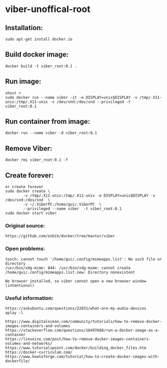 
# viber-unoffical-root


## Installation: 
```
sudo apt-get install docker.io

```

## Build docker image:
```
docker build -t viber_root:0.1 .
```


## Run image:
```
xhost +
sudo docker run --name viber -it -e DISPLAY=unix$DISPLAY -v /tmp/.X11-unix:/tmp/.X11-unix -v /dev/snd:/dev/snd --privileged -t viber_root:0.1
```

## Run container from image:
```
docker run --name viber -d viber_root:0.1 
```



## Remove Viber:
```
docker rmi viber_root:0.1 -f
```


## Create forever:
```
or create forever
sudo docker create \
        -v /tmp/.X11-unix:/tmp/.X11-unix -e DISPLAY=unix$DISPLAY -v /dev/snd:/dev/snd  \
        -v ~/.ViberPC:/home/gui/.ViberPC  \
        --privileged --name viber  -t viber_root:0.1
sudo docker start viber
```




### Original source:
```
https://github.com/ezbik/docker/tree/master/viber
```


### Open problems:
```
touch: cannot touch '/home/gui/.config/mimeapps.list': No such file or directory
/usr/bin/xdg-mime: 844: /usr/bin/xdg-mime: cannot create /home/gui/.config/mimeapps.list.new: Directory nonexistent

No browser installed, so viber cannot open a new browser window (intentional)
```


### Useful information:
```
https://askubuntu.com/questions/22031/what-are-my-audio-devices
aplay -l

https://www.digitalocean.com/community/tutorials/how-to-remove-docker-images-containers-and-volumes
https://stackoverflow.com/questions/18497688/run-a-docker-image-as-a-container
https://linuxize.com/post/how-to-remove-docker-images-containers-volumes-and-networks/
https://www.tutorialspoint.com/docker/building_docker_files.htm
https://docker-curriculum.com/
https://www.howtoforge.com/tutorial/how-to-create-docker-images-with-dockerfile/
```
